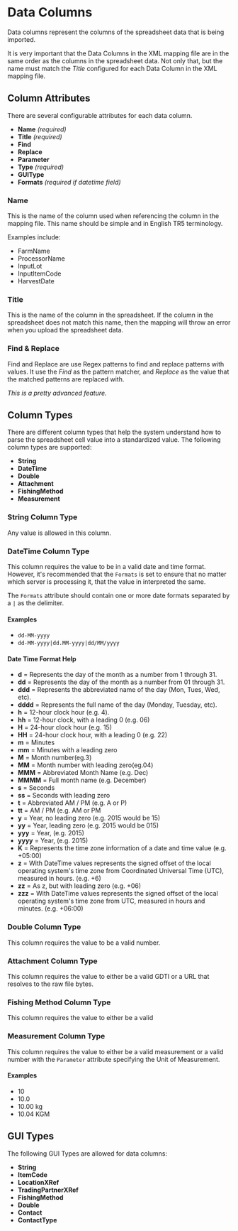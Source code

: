 ﻿# Data Columns
Data columns represent the columns of the spreadsheet data that is being imported. 

It is very important that the Data Columns in the XML mapping file are in the same order as the columns in the spreadsheet data. Not only that, but the name must match the *Title* configured for each Data Column in the XML mapping file.

## Column Attributes
There are several configurable attributes for each data column. 
* **Name** *(required)*
* **Title** *(required)*
* **Find** 
* **Replace**
* **Parameter**
* **Type** *(required)*
* **GUIType**
* **Formats** *(required if datetime field)*

### Name
This is the name of the column used when referencing the column in the mapping file. This name should be simple and in English TR5 terminology. 

Examples include:
* FarmName
* ProcessorName
* InputLot
* InputItemCode
* HarvestDate

### Title
This is the name of the column in the spreadsheet. If the column in the spreadsheet does not match this name, then the mapping will throw an error when you upload the spreadsheet data. 

### Find & Replace
Find and Replace are use Regex patterns to find and replace patterns with values. It use the *Find* as the pattern matcher, and *Replace* as the value that the matched patterns are replaced with. 

*This is a pretty advanced feature.*

## Column Types
There are different column types that help the system understand how to parse the spreadsheet cell value into a standardized value. 
The following column types are supported:
* **String**
* **DateTime**
* **Double**
* **Attachment**
* **FishingMethod**
* **Measurement**

### String Column Type
Any value is allowed in this column.

### DateTime Column Type
This column requires the value to be in a valid date and time format. However, it's recommended that the `Formats` is set to ensure that no matter which server is processing it, that the value in interpreted the same.

The `Formats` attribute should contain one or more date formats separated by a `|` as the delimiter.

#### Examples
* `dd-MM-yyyy`
* `dd-MM-yyyy|dd.MM-yyyy|dd/MM/yyyy`

#### Date Time Format Help
* **d**  = Represents the day of the month as a number from 1 through 31.    
* **dd**  = Represents the day of the month as a number from 01 through 31.    
* **ddd** = Represents the abbreviated name of the day (Mon, Tues, Wed, etc).    
* **dddd** = Represents the full name of the day (Monday, Tuesday, etc).    
* **h** = 12-hour clock hour (e.g. 4).   
* **hh** = 12-hour clock, with a leading 0 (e.g. 06)   
* **H** = 24-hour clock hour (e.g. 15)   
* **HH** = 24-hour clock hour, with a leading 0 (e.g. 22)   
* **m** = Minutes   
* **mm** = Minutes with a leading zero   
* **M** = Month number(eg.3)   
* **MM** = Month number with leading zero(eg.04)    
* **MMM** = Abbreviated Month Name (e.g. Dec)    
* **MMMM** = Full month name (e.g. December)    
* **s** = Seconds  
* **ss** = Seconds with leading zero    
* **t** = Abbreviated AM / PM (e.g. A or P)    
* **tt** = AM / PM (e.g. AM or PM   
* **y** = Year, no leading zero (e.g. 2015 would be 15)   
* **yy** = Year, leading zero (e.g. 2015 would be 015)   
* **yyy** = Year, (e.g. 2015)     
* **yyyy** =  Year, (e.g. 2015)    
* **K** = Represents the time zone information of a date and time value (e.g. +05:00)  
* **z** = With DateTime values represents the signed offset of the local operating system's time zone from Coordinated Universal Time (UTC), measured in hours. (e.g. +6)  
* **zz** = As z, but with leading zero (e.g. +06)      
* **zzz** = With DateTime values represents the signed offset of the local operating system's time zone from UTC, measured in hours and minutes. (e.g. +06:00)  

### Double Column Type
This column requires the value to be a valid number.

### Attachment Column Type
This column requires the value to either be a valid GDTI or a URL that resolves to the raw file bytes.

### Fishing Method Column Type
This column requires the value to either be a valid 

### Measurement Column Type
This column requires the value to either be a valid measurement or a valid number with the `Parameter` attribute specifying the Unit of Measurement.

#### Examples
* 10
* 10.0
* 10.00 kg
* 10.04 KGM

## GUI Types
The following GUI Types are allowed for data columns:
* **String**
* **ItemCode**
* **LocationXRef**
* **TradingPartnerXRef**
* **FishingMethod**
* **Double**
* **Contact**
* **ContactType**



